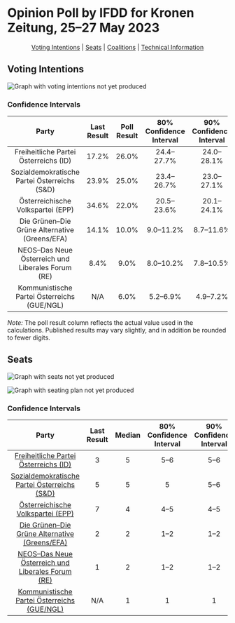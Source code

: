 # Opinion Poll by IFDD for Kronen Zeitung, 25–27 May 2023

<p align="center"><a href="#voting-intentions">Voting Intentions</a> | <a href="#seats">Seats</a> | <a href="#coalitions">Coalitions</a> | <a href="#technical-information">Technical Information</a></p>

## Voting Intentions

![Graph with voting intentions not yet produced](2023-05-27-IFDD.png "Voting Intentions")

### Confidence Intervals

| Party | Last Result | Poll Result | 80% Confidence Interval | 90% Confidence Interval | 95% Confidence Interval | 99% Confidence Interval |
|:-----:|:-----------:|:-----------:|:-----------------------:|:-----------------------:|:-----------------------:|:-----------------------:|
| Freiheitliche Partei Österreichs (ID) | 17.2% | 26.0% | 24.4–27.7% |24.0–28.1% |23.6–28.5% |22.8–29.4% |
| Sozialdemokratische Partei Österreichs (S&D) | 23.9% | 25.0% | 23.4–26.7% |23.0–27.1% |22.6–27.5% |21.9–28.3% |
| Österreichische Volkspartei (EPP) | 34.6% | 22.0% | 20.5–23.6% |20.1–24.1% |19.8–24.4% |19.1–25.2% |
| Die Grünen–Die Grüne Alternative (Greens/EFA) | 14.1% | 10.0% | 9.0–11.2% |8.7–11.6% |8.4–11.8% |8.0–12.4% |
| NEOS–Das Neue Österreich und Liberales Forum (RE) | 8.4% | 9.0% | 8.0–10.2% |7.8–10.5% |7.5–10.8% |7.1–11.4% |
| Kommunistische Partei Österreichs (GUE/NGL) | N/A | 6.0% | 5.2–6.9% |4.9–7.2% |4.8–7.5% |4.4–7.9% |

*Note:* The poll result column reflects the actual value used in the calculations. Published results may vary slightly, and in addition be rounded to fewer digits.

## Seats

![Graph with seats not yet produced](2023-05-27-IFDD-seats.png "Seats")

![Graph with seating plan not yet produced](2023-05-27-IFDD-seating-plan.png "Seating Plan")

### Confidence Intervals

| Party | Last Result | Median | 80% Confidence Interval | 90% Confidence Interval | 95% Confidence Interval | 99% Confidence Interval |
|:-----:|:-----------:|:------:|:-----------------------:|:-----------------------:|:-----------------------:|:-----------------------:|
| <a href="#freiheitliche-partei-österreichs-(id)">Freiheitliche Partei Österreichs (ID)</a> | 3 | 5 | 5–6 |5–6 |5–6 |4–6 |
| <a href="#sozialdemokratische-partei-österreichs-(s&d)">Sozialdemokratische Partei Österreichs (S&D)</a> | 5 | 5 | 5 |5–6 |4–6 |4–6 |
| <a href="#österreichische-volkspartei-(epp)">Österreichische Volkspartei (EPP)</a> | 7 | 4 | 4–5 |4–5 |4–5 |4–5 |
| <a href="#die-grünen–die-grüne-alternative-(greens/efa)">Die Grünen–Die Grüne Alternative (Greens/EFA)</a> | 2 | 2 | 1–2 |1–2 |1–2 |1–2 |
| <a href="#neos–das-neue-österreich-und-liberales-forum-(re)">NEOS–Das Neue Österreich und Liberales Forum (RE)</a> | 1 | 2 | 1–2 |1–2 |1–2 |1–2 |
| <a href="#kommunistische-partei-österreichs-(gue/ngl)">Kommunistische Partei Österreichs (GUE/NGL)</a> | N/A | 1 | 1 |1 |1 |0–1 |

